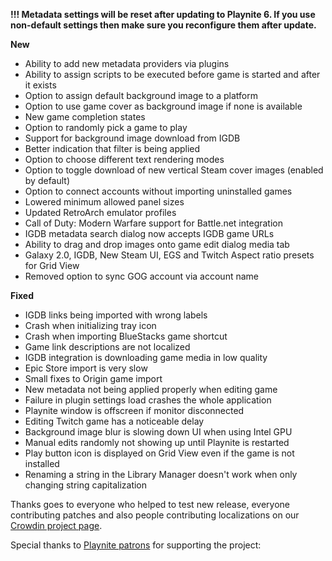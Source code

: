 
**!!! Metadata settings will be reset after updating to Playnite 6. If you use non-default settings then make sure you reconfigure them after update.**

**New**
* Ability to add new metadata providers via plugins
* Ability to assign scripts to be executed before game is started and after it exists
* Option to assign default background image to a platform
* Option to use game cover as background image if none is available
* New game completion states
* Option to randomly pick a game to play
* Support for background image download from IGDB 
* Better indication that filter is being applied
* Option to choose different text rendering modes
* Option to toggle download of new vertical Steam cover images (enabled by default)
* Option to connect accounts without importing uninstalled games
* Lowered minimum allowed panel sizes
* Updated RetroArch emulator profiles
* Call of Duty: Modern Warfare support for Battle.net integration
* IGDB metadata search dialog now accepts IGDB game URLs
* Ability to drag and drop images onto game edit dialog media tab 
* Galaxy 2.0, IGDB, New Steam UI, EGS and Twitch Aspect ratio presets for Grid View 
* Removed option to sync GOG account via account name

**Fixed**
* IGDB links being imported with wrong labels
* Crash when initializing tray icon 
* Crash when importing BlueStacks game shortcut
* Game link descriptions are not localized
* IGDB integration is downloading game media in low quality
* Epic Store import is very slow
* Small fixes to Origin game import
* New metadata not being applied properly when editing game
* Failure in plugin settings load crashes the whole application 
* Playnite window is offscreen if monitor disconnected
* Editing Twitch game has a noticeable delay
* Background image blur is slowing down UI when using Intel GPU
* Manual edits randomly not showing up until Playnite is restarted 
* Play button icon is displayed on Grid View even if the game is not installed
* Renaming a string in the Library Manager doesn't work when only changing string capitalization 


Thanks goes to everyone who helped to test new release, everyone contributing patches and also people contributing localizations on our [Crowdin project page](https://crowdin.com/project/playnite).

Special thanks to [Playnite patrons](https://www.patreon.com/playnite) for supporting the project: